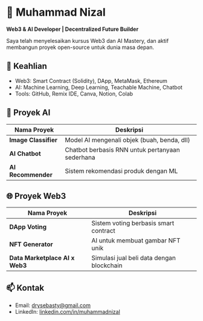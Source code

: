 # 👋 Muhammad Nizal

**Web3 & AI Developer | Decentralized Future Builder**

Saya telah menyelesaikan kursus Web3 dan AI Mastery, dan aktif membangun proyek open-source untuk dunia masa depan.

## 🚀 Keahlian
- Web3: Smart Contract (Solidity), DApp, MetaMask, Ethereum
- AI: Machine Learning, Deep Learning, Teachable Machine, Chatbot
- Tools: GitHub, Remix IDE, Canva, Notion, Colab

## 🧠 Proyek AI
| Nama Proyek | Deskripsi |
|-------------|-----------|
| **Image Classifier** | Model AI mengenali objek (buah, benda, dll) |
| **AI Chatbot** | Chatbot berbasis RNN untuk pertanyaan sederhana |
| **AI Recommender** | Sistem rekomendasi produk dengan ML |

## 🌐 Proyek Web3
| Nama Proyek | Deskripsi |
|-------------|-----------|
| **DApp Voting** | Sistem voting berbasis smart contract |
| **NFT Generator** | AI untuk membuat gambar NFT unik |
| **Data Marketplace AI x Web3** | Simulasi jual beli data dengan blockchain |

## 📫 Kontak
- Email: drysebasty@gmail.com
- LinkedIn: [linkedin.com/in/muhammadnizal](#)
